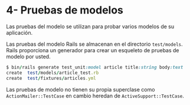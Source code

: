 # 4- Pruebas de modelos

Las pruebas del modelo se utilizan para probar varios modelos de su aplicación.

Las pruebas del modelo Rails se almacenan en el directorio `test/models`. Rails proporciona un generador para crear un esqueleto de pruebas de modelo por usted.  

```ruby
$ bin/rails generate test_unit:model article title:string body:text
create  test/models/article_test.rb
create  test/fixtures/articles.yml
```

Las pruebas de modelo no tienen su propia superclase como `ActionMailer::TestCase` en cambio heredan de `ActiveSupport::TestCase`.



